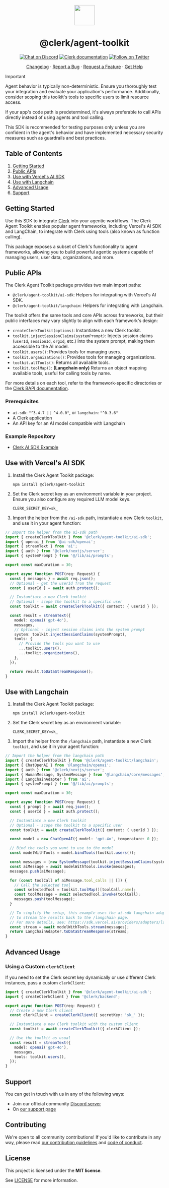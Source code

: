 <p align="center">
  <a href="https://clerk.com?utm_source=github&utm_medium=clerk_agent_toolkit" target="_blank" rel="noopener noreferrer">
    <picture>
      <source media="(prefers-color-scheme: dark)" srcset="https://images.clerk.com/static/logo-dark-mode-400x400.png">
      <img src="https://images.clerk.com/static/logo-light-mode-400x400.png" height="64">
    </picture>
  </a>
  <br />
  <h1 align="center">@clerk/agent-toolkit</h1>
</p>

<div align="center">

[![Chat on Discord](https://img.shields.io/discord/856971667393609759.svg?logo=discord)](https://clerk.com/discord)
[![Clerk documentation](https://img.shields.io/badge/documentation-clerk-green.svg)](https://clerk.com/docs?utm_source=github&utm_medium=clerk_agent_toolkit)
[![Follow on Twitter](https://img.shields.io/twitter/follow/ClerkDev?style=social)](https://twitter.com/intent/follow?screen_name=ClerkDev)

[Changelog](https://github.com/clerk/javascript/blob/main/packages/agent-toolkit/CHANGELOG.md)
·
[Report a Bug](https://github.com/clerk/javascript/issues/new?assignees=&labels=needs-triage&projects=&template=BUG_REPORT.yml)
·
[Request a Feature](https://feedback.clerk.com/roadmap)
·
[Get Help](https://clerk.com/contact/support?utm_source=github&utm_medium=clerk_agent_toolkit)

</div>

> [!IMPORTANT]
>
> Agent behavior is typically non-deterministic. Ensure you thoroughly test your integration and evaluate your application's performance. Additionally, consider scoping this toolkit's tools to specific users to limit resource access.
>
> If your app's code path is predetermined, it's always preferable to call APIs directly instead of using agents and tool calling.
>
> This SDK is recommended for testing purposes only unless you are confident in the agent's behavior and have implemented necessary security measures such as guardrails and best practices.

## Table of Contents

1. [Getting Started](#getting-started)
2. [Public APIs](#public-apis)
3. [Use with Vercel's AI SDK](#use-with-vercels-ai-sdk)
4. [Use with Langchain](#use-with-langchain)
5. [Advanced Usage](#advanced-usage)
6. [Support](#support)

## Getting Started

Use this SDK to integrate [Clerk](https://clerk.com/?utm_source=github&utm_medium=clerk_agent_toolkit) into your agentic workflows. The Clerk Agent Toolkit enables popular agent frameworks, including Vercel's AI SDK and LangChain, to integrate with Clerk using tools (also known as function calling).

This package exposes a subset of Clerk's functionality to agent frameworks, allowing you to build powerful agentic systems capable of managing users, user data, organizations, and more.

## Public APIs

The Clerk Agent Toolkit package provides two main import paths:

- `@clerk/agent-toolkit/ai-sdk`: Helpers for integrating with Vercel's AI SDK.
- `@clerk/agent-toolkit/langchain`: Helpers for integrating with Langchain.

The toolkit offers the same tools and core APIs across frameworks, but their public interfaces may vary slightly to align with each framework's design:

- `createClerkToolkit(options)`: Instantiates a new Clerk toolkit.
- `toolkit.injectSessionClaims(systemPrompt)`: Injects session claims (`userId`, `sessionId`, `orgId`, etc.) into the system prompt, making them accessible to the AI model.
- `toolkit.users()`: Provides tools for managing users.
- `toolkit.organizations()`: Provides tools for managing organizations.
- `toolkit.allTools()`: Returns all available tools.
- `toolkit.toolMap()`: **(Langchain only)** Returns an object mapping available tools, useful for calling tools by name.

For more details on each tool, refer to the framework-specific directories or the [Clerk BAPI documentation](https://clerk.com/docs/reference/backend-api).

### Prerequisites

- `ai-sdk`: `"^3.4.7 || ^4.0.0"`, or `langchain`: `"^0.3.6"`
- A Clerk application
- An API key for an AI model compatible with Langchain

### Example Repository

- [Clerk AI SDK Example](https://github.com/clerk/agent-toolkit-example)

## Use with Vercel's AI SDK

1. Install the Clerk Agent Toolkit package:

   ```shell
   npm install @clerk/agent-toolkit
   ```

2. Set the Clerk secret key as an environment variable in your project. Ensure you also configure any required LLM model keys.

   ```
   CLERK_SECRET_KEY=sk_
   ```

3. Import the helper from the `/ai-sdk` path, instantiate a new Clerk `toolkit`, and use it in your agent function:

```typescript
// Import the helper from the ai-sdk path
import { createClerkToolkit } from '@clerk/agent-toolkit/ai-sdk';
import { openai } from '@ai-sdk/openai';
import { streamText } from 'ai';
import { auth } from '@clerk/nextjs/server';
import { systemPrompt } from '@/lib/ai/prompts';

export const maxDuration = 30;

export async function POST(req: Request) {
  const { messages } = await req.json();
  // Optional - get the userId from the request
  const { userId } = await auth.protect();

  // Instantiate a new Clerk toolkit
  // Optional - scope the toolkit to a specific user
  const toolkit = await createClerkToolkit({ context: { userId } });

  const result = streamText({
    model: openai('gpt-4o'),
    messages,
    // Optional - inject session claims into the system prompt
    system: toolkit.injectSessionClaims(systemPrompt),
    tools: {
      // Provide the tools you want to use
      ...toolkit.users(),
      ...toolkit.organizations(),
    },
  });

  return result.toDataStreamResponse();
}
```

## Use with Langchain

1. Install the Clerk Agent Toolkit package:

   ```shell
   npm install @clerk/agent-toolkit
   ```

2. Set the Clerk secret key as an environment variable:

   ```shell
   CLERK_SECRET_KEY=sk_
   ```

3. Import the helper from the `/langchain` path, instantiate a new Clerk `toolkit`, and use it in your agent function:

```typescript
// Import the helper from the langchain path
import { createClerkToolkit } from '@clerk/agent-toolkit/langchain';
import { ChatOpenAI } from '@langchain/openai';
import { auth } from '@clerk/nextjs/server';
import { HumanMessage, SystemMessage } from '@langchain/core/messages';
import { LangChainAdapter } from 'ai';
import { systemPrompt } from '@/lib/ai/prompts';

export const maxDuration = 30;

export async function POST(req: Request) {
  const { prompt } = await req.json();
  const { userId } = await auth.protect();

  // Instantiate a new Clerk toolkit
  // Optional - scope the toolkit to a specific user
  const toolkit = await createClerkToolkit({ context: { userId } });

  const model = new ChatOpenAI({ model: 'gpt-4o', temperature: 0 });

  // Bind the tools you want to use to the model
  const modelWithTools = model.bindTools(toolkit.users());

  const messages = [new SystemMessage(toolkit.injectSessionClaims(systemPrompt)), new HumanMessage(prompt)];
  const aiMessage = await modelWithTools.invoke(messages);
  messages.push(aiMessage);

  for (const toolCall of aiMessage.tool_calls || []) {
    // Call the selected tool
    const selectedTool = toolkit.toolMap()[toolCall.name];
    const toolMessage = await selectedTool.invoke(toolCall);
    messages.push(toolMessage);
  }

  // To simplify the setup, this example uses the ai-sdk langchain adapter
  // to stream the results back to the /langchain page.
  // For more details, see: https://sdk.vercel.ai/providers/adapters/langchain
  const stream = await modelWithTools.stream(messages);
  return LangChainAdapter.toDataStreamResponse(stream);
}
```

## Advanced Usage

### Using a Custom `clerkClient`

If you need to set the Clerk secret key dynamically or use different Clerk instances, pass a custom `clerkClient`:

```typescript
import { createClerkToolkit } from '@clerk/agent-toolkit/ai-sdk';
import { createClerkClient } from '@clerk/backend';

export async function POST(req: Request) {
  // Create a new Clerk client
  const clerkClient = createClerkClient({ secretKey: 'sk_' });

  // Instantiate a new Clerk toolkit with the custom client
  const toolkit = await createClerkToolkit({ clerkClient });

  // Use the toolkit as usual
  const result = streamText({
    model: openai('gpt-4o'),
    messages,
    tools: toolkit.users(),
  });
}
```

## Support

You can get in touch with us in any of the following ways:

- Join our official community [Discord server](https://clerk.com/discord)
- On [our support page](https://clerk.com/contact/support?utm_source=github&utm_medium=clerk_agent_toolkit)

## Contributing

We're open to all community contributions! If you'd like to contribute in any way, please read [our contribution guidelines](https://github.com/clerk/javascript/blob/main/docs/CONTRIBUTING.md) and [code of conduct](https://github.com/clerk/javascript/blob/main/docs/CODE_OF_CONDUCT.md).

## License

This project is licensed under the **MIT license**.

See [LICENSE](https://github.com/clerk/javascript/blob/main/packages/agent-toolkit/LICENSE) for more information.
